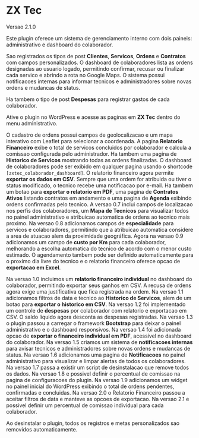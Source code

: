 # ZX Tec

Versao 2.1.0

Este plugin oferece um sistema de gerenciamento interno com dois paineis: administrativo e dashboard do colaborador.

Sao registrados os tipos de post **Clientes**, **Servicos**, **Ordens** e **Contratos** com campos personalizados.
O dashboard de colaboradores lista as ordens designadas ao usuario logado, permitindo confirmar, recusar ou finalizar cada servico e abrindo a rota no Google Maps.
O sistema possui notificacoes internas para informar tecnicos e administradores sobre novas ordens e mudancas de status.

Ha tambem o tipo de post **Despesas** para registrar gastos de cada colaborador.

Ative o plugin no WordPress e acesse as paginas em **ZX Tec** dentro do menu administrativo.

O cadastro de ordens possui campos de geolocalizacao e um mapa interativo com Leaflet para selecionar a coordenada. A pagina **Relatorio Financeiro** exibe o total de servicos concluidos por colaborador e calcula a comissao configurada pelo administrador. Ha tambem uma pagina de **Historico de Servicos** mostrando todas as ordens finalizadas. O dashboard de colaboradores pode ser exibido em qualquer pagina usando o shortcode `[zxtec_colaborador_dashboard]`.
O relatorio financeiro agora permite **exportar os dados em CSV**. Sempre que uma ordem for atribuida ou tiver o status modificado, o tecnico recebe uma notificacao por e-mail.
Ha tambem um botao para **exportar o relatorio em PDF**, uma pagina de **Contratos Ativos** listando contratos em andamento e uma pagina de **Agenda** exibindo ordens confirmadas pelo tecnico.
A versao 0.7 inclui campos de localizacao nos perfis dos colaboradores, um **Mapa de Tecnicos** para visualizar todos no painel administrativo e atribuicao automatica de ordens ao tecnico mais proximo.
Na versao 0.8 adicionamos campos de **especialidade** para servicos e colaboradores, permitindo que a atribuicao automatica considere a area de atuacao alem da proximidade geográfica.
Agora na versao 0.9 adicionamos um campo de **custo por Km** para cada colaborador, melhorando a escolha automatica do tecnico de acordo com o menor custo estimado. O agendamento tambem pode ser definido automaticamente para o proximo dia livre do tecnico e o relatorio financeiro oferece opcao de **exportacao em Excel**.

Na versao 1.0 incluimos um **relatorio financeiro individual** no dashboard do colaborador, permitindo exportar seus ganhos em CSV. A recusa de ordens agora exige uma justificativa que fica registrada na ordem.
Na versao 1.1 adicionamos filtros de data e tecnico ao **Historico de Servicos**, alem de um botao para **exportar o historico em CSV**.
Na versao 1.2 foi implementado um controle de **despesas** por colaborador com relatorio e exportacao em CSV. O saldo liquido agora desconta as despesas registradas.
Na versao 1.3 o plugin passou a carregar o framework **Bootstrap** para deixar o painel administrativo e o dashboard responsivos.
Na versao 1.4 foi adicionada opcao de **exportar o financeiro individual em PDF**, acessivel no dashboard do colaborador.
Na versao 1.5 criamos um sistema de **notificacoes internas** para avisar tecnicos e administradores sobre novas ordens e mudancas de status.
Na versao 1.6 adicionamos uma pagina de **Notificacoes** no painel administrativo para visualizar e limpar alertas de todos os colaboradores. Na versao 1.7 passa a existir um script de desinstalacao que remove todos os dados.
Na versao 1.8 e possivel definir o percentual de comissao na pagina de configuracoes do plugin.
Na versao 1.9 adicionamos um widget no painel inicial do WordPress exibindo o total de ordens pendentes, confirmadas e concluidas.
Na versao 2.0 o Relatorio Financeiro passou a aceitar filtros de data e manteve as opcoes de exportacao.
Na versao 2.1 e possivel definir um percentual de comissao individual para cada colaborador.

Ao desinstalar o plugin, todos os registros e metas personalizados sao removidos automaticamente.

